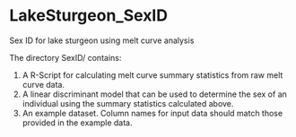 # LakeSturgeon_SexID
Sex ID for lake sturgeon using melt curve analysis

The directory SexID/ contains:
1) A R-Script for calculating melt curve summary statistics from raw melt curve data. 
2) A linear discriminant model that can be used to determine the sex of an individual using the summary statistics calculated above. 
3) An example dataset. Column names for input data should match those provided in the example data.
